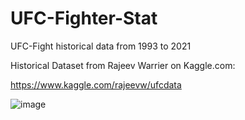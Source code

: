 # UFC-Fighter-Stat
UFC-Fight historical data from 1993 to 2021

Historical Dataset from Rajeev Warrier on Kaggle.com: 

https://www.kaggle.com/rajeevw/ufcdata

![image](https://user-images.githubusercontent.com/57652233/125656767-602083aa-ca3d-42e3-bf18-b6468143a312.png)
